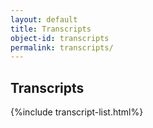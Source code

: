 ```yaml
---
layout: default
title: Transcripts
object-id: transcripts
permalink: transcripts/
---
```

## Transcripts

{%include transcript-list.html%}
